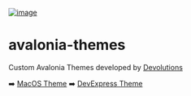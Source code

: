 [![image](https://github.com/user-attachments/assets/6a7bca22-bd0c-45cc-b847-8ea0b7776a6f)](https://devolutions.net/)


# avalonia-themes
Custom Avalonia Themes developed by [Devolutions](https://devolutions.net/)

➡️ [MacOS Theme](https://github.com/Devolutions/avalonia-themes/blob/master/src/MacOS.Avalonia.Theme/README.md)
➡️ [DevExpress Theme](https://github.com/Devolutions/avalonia-themes/blob/master/src/DevExpress.Avalonia.Theme/README.md)

